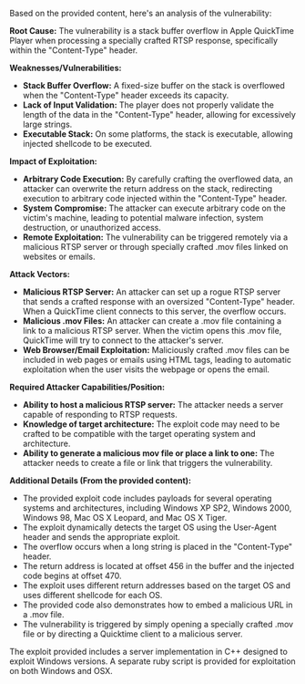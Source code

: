 Based on the provided content, here's an analysis of the vulnerability:

**Root Cause:**
The vulnerability is a stack buffer overflow in Apple QuickTime Player when processing a specially crafted RTSP response, specifically within the "Content-Type" header.

**Weaknesses/Vulnerabilities:**
- **Stack Buffer Overflow:** A fixed-size buffer on the stack is overflowed when the "Content-Type" header exceeds its capacity.
- **Lack of Input Validation:** The player does not properly validate the length of the data in the "Content-Type" header, allowing for excessively large strings.
- **Executable Stack:** On some platforms, the stack is executable, allowing injected shellcode to be executed.

**Impact of Exploitation:**
- **Arbitrary Code Execution:** By carefully crafting the overflowed data, an attacker can overwrite the return address on the stack, redirecting execution to arbitrary code injected within the "Content-Type" header.
- **System Compromise:** The attacker can execute arbitrary code on the victim's machine, leading to potential malware infection, system destruction, or unauthorized access.
- **Remote Exploitation:** The vulnerability can be triggered remotely via a malicious RTSP server or through specially crafted .mov files linked on websites or emails.

**Attack Vectors:**
- **Malicious RTSP Server:** An attacker can set up a rogue RTSP server that sends a crafted response with an oversized "Content-Type" header. When a QuickTime client connects to this server, the overflow occurs.
- **Malicious .mov Files:** An attacker can create a .mov file containing a link to a malicious RTSP server. When the victim opens this .mov file, QuickTime will try to connect to the attacker's server.
- **Web Browser/Email Exploitation:** Maliciously crafted .mov files can be included in web pages or emails using HTML tags, leading to automatic exploitation when the user visits the webpage or opens the email.

**Required Attacker Capabilities/Position:**
- **Ability to host a malicious RTSP server:** The attacker needs a server capable of responding to RTSP requests.
- **Knowledge of target architecture:** The exploit code may need to be crafted to be compatible with the target operating system and architecture.
- **Ability to generate a malicious mov file or place a link to one:** The attacker needs to create a file or link that triggers the vulnerability.

**Additional Details (From the provided content):**

- The provided exploit code includes payloads for several operating systems and architectures, including Windows XP SP2, Windows 2000, Windows 98, Mac OS X Leopard, and Mac OS X Tiger.
- The exploit dynamically detects the target OS using the User-Agent header and sends the appropriate exploit.
- The overflow occurs when a long string is placed in the "Content-Type" header.
- The return address is located at offset 456 in the buffer and the injected code begins at offset 470.
- The exploit uses different return addresses based on the target OS and uses different shellcode for each OS.
- The provided code also demonstrates how to embed a malicious URL in a .mov file.
-  The vulnerability is triggered by simply opening a specially crafted .mov file or by directing a Quicktime client to a malicious server.

The exploit provided includes a server implementation in C++ designed to exploit Windows versions. A separate ruby script is provided for exploitation on both Windows and OSX.